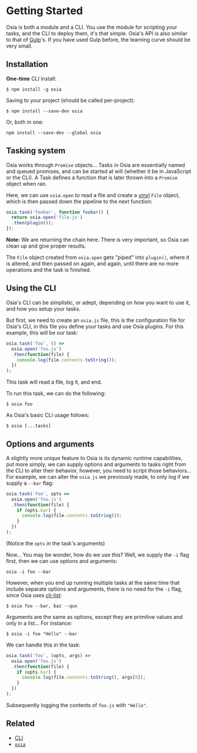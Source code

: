 # Getting Started
Osia is both a module and a CLI.  You use the module for scripting your tasks, and the CLI to deploy them, it's that simple. Osia's API is also similar to that of [Gulp](http://github.com/gulpjs/gulp)'s.  If you have used Gulp before, the learning curve should be very small.

## Installation
**One-time** CLI install:
```
$ npm install -g osia
```

Saving to your project (should be called per-project):
```
$ npm install --save-dev osia
```

Or, both in one:
```
npm install --save-dev --global osia
```

## Tasking system
Osia works through `Promise` objects...  Tasks in Osia are essentially named and queued promises, and can be started at will (whether it be in JavaScript or the CLI).  A Task defines a function that is later thrown into a `Promise` object when ran.

Here, we can use `osia.open` to read a file and create a [vinyl](https://github.com/gulpjs/vinyl) `File` object, which is then passed down the pipeline to the next function:
```javascript
osia.task('foobar', function foobar() {
  return osia.open('file.js')
  .then(plugin());
});
```
**Note:** We are returning the chain here.  There is very important, so Osia can clean up and give proper results.

The `File` object created from `osia.open` gets "piped" into `plugin()`, where it is altered, and then passed on again, and again, until there are no more operations and the task is finished.

## Using the CLI
Osia's CLI can be simplistic, or adept, depending on how you want to use it, and how you setup your tasks.

But first, we need to create an `osia.js` file, this is the configuration file for Osia's CLI, in this file you define your tasks and use Osia plugins.  For this example, this will be our task:
```javascript
osia.task('foo', () =>
  osia.open('foo.js')
  .then(function(file) {
    console.log(file.contents.toString());
  })
);
```
This task will read a file, log it, and end.

To run this task, we can do the following:
```
$ osia foo
```
As Osia's basic CLI usage follows:
```
$ osia [...tasks]
```

## Options and arguments
A slightly more unique feature to Osia is its dynamic runtime capabilities, put more simply, we can supply options and arguments to tasks right from the CLI to alter their behavior, however, you need to script those behaviors...  For example, we can alter the `osia.js` we previously made, to only log if we supply a `--bar` flag:
```javascript
osia.task('foo', opts =>
  osia.open('foo.js')
  .then(function(file) {
    if (opts.bar) {
      console.log(file.contents.toString());
    }
  })
);
```
(Notice the `opts` in the task's arguments)

Now...  You may be wonder, how do we use this?  Well, we supply the `-i` flag first, then we can use options and arguments:
```
osia -i foo --bar
```

However, when you end up running multiple tasks at the same time that include separate options and arguments, there is no need for the `-i` flag, since Osia uses [cli-list](https://github.com/jamen/cli-list):
```
$ osia foo --bar, baz --qux
```

Arguments are the same as options, except they are primitive values and only in a list...  For instance:
```
$ osia -i foo "Hello" --bar
```

We can handle this in the task:
```javascript
osia.task('foo', (opts, args) =>
  osia.open('foo.js')
  .then(function(file) {
    if (opts.bar) {
      console.log(file.contents.toString(), args[0]);
    }
  })
);
```
Subsequently logging the contents of `foo.js` with `"Hello"`.

## Related
 - [CLI](CLI.md)
 - [`osia`](api/osia.md)
